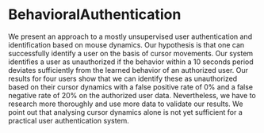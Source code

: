 # BehavioralAuthentication

We present an approach to a mostly unsupervised user authentication and identification based on
mouse dynamics. Our hypothesis is that one can successfully identify a user on the basis of cursor movements.
Our system identifies a user as unauthorized if the behavior within a 10 seconds period deviates sufficiently from the learned behavior of an authorized user.
Our results for four users show that we can identify these as unauthorized based on their cursor dynamics with
a false positive rate of 0% and a false negative rate of 20% on the authorized user data. Nevertheless, we have to research more thoroughly and use more data to validate our results. We point out that analysing cursor dynamics alone is not yet sufficient for a practical user authentication system.
